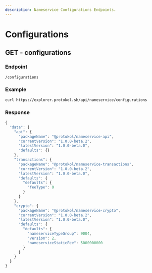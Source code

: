 ```yaml
---
description: Nameservice Configurations Endpoints.
---
```


# Configurations

## GET - configurations <a id="configs"></a>

### Endpoint

```text
/configurations
```

### Example

```text
curl https://explorer.protokol.sh/api/nameservice/configurations
```

### Response

```javascript
{
  "data": {
    "api": {
      "packageName": "@protokol/nameservice-api",
      "currentVersion": "1.0.0-beta.2",
      "latestVersion": "1.0.0-beta.0",
      "defaults": {}
    },
    "transactions": {
      "packageName": "@protokol/nameservice-transactions",
      "currentVersion": "1.0.0-beta.2",
      "latestVersion": "1.0.0-beta.0",
      "defaults": {
        "defaults": {
          "feeType": 0
        }
      }
    },
    "crypto": {
      "packageName": "@protokol/nameservice-crypto",
      "currentVersion": "1.0.0-beta.2",
      "latestVersion": "1.0.0-beta.0",
      "defaults": {
        "defaults": {
          "nameserviceTypeGroup": 9004,
          "version": 2,
          "nameserviceStaticFee": 5000000000
        }
      }
    }
  }
}
```

